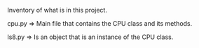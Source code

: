 
Inventory of what is in this project.

cpu.py => Main file that contains the CPU class and its methods.

ls8.py => Is an object that is an instance of the CPU class.
